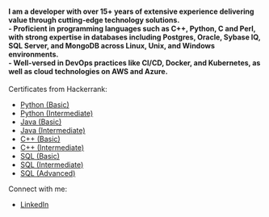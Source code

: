 <!--
**takg/takg** is a ✨ _special_ ✨ repository because its `README.md` (this file) appears on your GitHub profile.

Here are some ideas to get you started:

- 🔭 I’m currently working on ...
- 🌱 I’m currently learning ...
- 👯 I’m looking to collaborate on ...
- 🤔 I’m looking for help with ...
- 💬 Ask me about ...
- 📫 How to reach me: ...
- 😄 Pronouns: ...
- ⚡ Fun fact: ...
-->

<h4> 
  I am a developer with over 15+ years of extensive experience delivering value through cutting-edge technology solutions. <br>
  - Proficient in programming languages such as C++,  Python, C and Perl, with strong expertise in databases including Postgres, Oracle, Sybase IQ, SQL Server, and MongoDB across Linux, Unix, and Windows environments. <br>
  - Well-versed in DevOps practices like CI/CD, Docker, and Kubernetes, as well as cloud technologies on AWS and Azure. <br>
</h4>

Certificates from Hackerrank:
  - [Python (Basic)](https://www.hackerrank.com/certificates/4158909decb1)
  - [Python (Intermediate)](https://www.hackerrank.com/certificates/715ec364a97f)
  - [Java (Basic)](https://www.hackerrank.com/certificates/c0a392d556ed)
  - [Java (Intermediate)](https://www.hackerrank.com/certificates/b34fa47d298c)
  - [C++ (Basic)](https://www.hackerrank.com/certificates/bc69552d0b16)
  - [C++ (Intermediate)](https://www.hackerrank.com/certificates/c4a815a6a9a7)
  - [SQL (Basic)](https://www.hackerrank.com/certificates/34009b4d3901)
  - [SQL (Intermediate)](https://www.hackerrank.com/certificates/00382ec9813d)
  - [SQL (Advanced)](https://www.hackerrank.com/certificates/e72e6c9f21ab)

Connect with me:
 - [LinkedIn](https://www.linkedin.com/in/amaresh-tadinada-35967623/)

